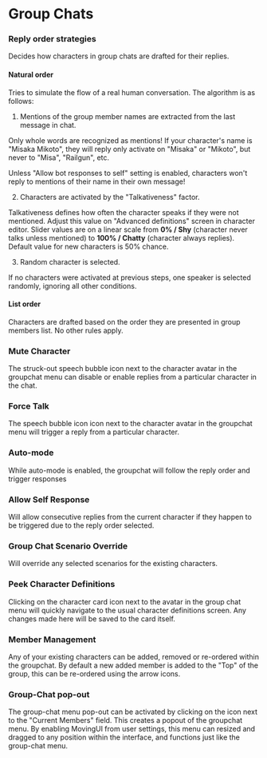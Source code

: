 # Group Chats

### Reply order strategies

Decides how characters in group chats are drafted for their replies.

#### Natural order

Tries to simulate the flow of a real human conversation. The algorithm is as follows:

1. Mentions of the group member names are extracted from the last message in chat.

Only whole words are recognized as mentions! If your character's name is "Misaka Mikoto", they will reply only activate on "Misaka" or "Mikoto", but never to "Misa", "Railgun", etc.

Unless "Allow bot responses to self" setting is enabled, characters won't reply to mentions of their name in their own message!

2. Characters are activated by the "Talkativeness" factor.

Talkativeness defines how often the character speaks if they were not mentioned. Adjust this value on "Advanced definitions" screen in character editor. Slider values are on a linear scale from **0% / Shy** (character never talks unless mentioned) to **100% / Chatty** (character always replies). Default value for new characters is 50% chance.

3. Random character is selected.

If no characters were activated at previous steps, one speaker is selected randomly, ignoring all other conditions.

#### List order

Characters are drafted based on the order they are presented in group members list. No other rules apply.

### Mute Character

The struck-out speech bubble icon next to the character avatar in the groupchat menu can disable or enable replies from a particular character in the chat.

### Force Talk

The speech bubble icon icon next to the character avatar in the groupchat menu will trigger a reply from a particular character. 

### Auto-mode

While auto-mode is enabled, the groupchat will follow the reply order and trigger responses

### Allow Self Response

Will allow consecutive replies from the current character if they happen to be triggered due to the reply order selected.

### Group Chat Scenario Override

Will override any selected scenarios for the existing characters.

### Peek Character Definitions

Clicking on the character card icon next to the avatar in the group chat menu will quickly navigate to the usual character definitions screen. Any changes made here will be saved to the card itself.

### Member Management

Any of your existing characters can be added, removed or re-ordered within the groupchat. By default a new added member is added to the "Top" of the group, this can be re-ordered using the arrow icons.

### Group-Chat pop-out

The group-chat menu pop-out can be activated by clicking on the icon next to the "Current Members" field. This creates a popout of the groupchat menu. By enabling MovingUI from user settings, this menu can resized and dragged to any position within the interface, and functions just like the group-chat menu.
